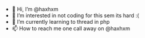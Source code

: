 - 👋 Hi, I’m @haxhxm
- 👀 I’m interested in not coding for this sem its hard :(
- 🌱 I’m currently learning to thread in php
- 📫 How to reach me one call away on @haxhxm

<!---
haxhxm/haxhxm is a ✨ special ✨ repository because its `README.md` (this file) appears on your GitHub profile.
You can click the Preview link to take a look at your changes.
--->
